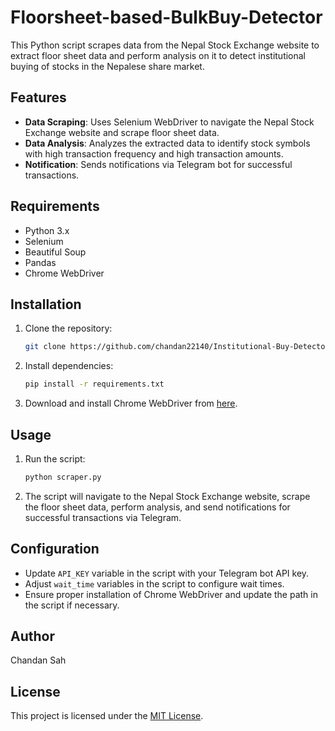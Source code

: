 
# Floorsheet-based-BulkBuy-Detector

This Python script scrapes data from the Nepal Stock Exchange website to extract floor sheet data and perform analysis on it to detect institutional buying of stocks in the Nepalese share market.

## Features

- **Data Scraping**: Uses Selenium WebDriver to navigate the Nepal Stock Exchange website and scrape floor sheet data.
- **Data Analysis**: Analyzes the extracted data to identify stock symbols with high transaction frequency and high transaction amounts.
- **Notification**: Sends notifications via Telegram bot for successful transactions.

## Requirements

- Python 3.x
- Selenium
- Beautiful Soup
- Pandas
- Chrome WebDriver

## Installation

1. Clone the repository:

    ```bash
    git clone https://github.com/chandan22140/Institutional-Buy-Detector
    ```

2. Install dependencies:

    ```bash
    pip install -r requirements.txt
    ```

3. Download and install Chrome WebDriver from [here](https://googlechromelabs.github.io/chrome-for-testing/).

## Usage

1. Run the script:

    ```bash
    python scraper.py
    ```

2. The script will navigate to the Nepal Stock Exchange website, scrape the floor sheet data, perform analysis, and send notifications for successful transactions via Telegram.

## Configuration

- Update `API_KEY` variable in the script with your Telegram bot API key.
- Adjust `wait_time` variables in the script to configure wait times.
- Ensure proper installation of Chrome WebDriver and update the path in the script if necessary.

## Author

Chandan Sah

## License

This project is licensed under the [MIT License](LICENSE).


